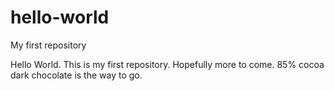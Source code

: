 # hello-world
My first repository

Hello World. This is my first repository. Hopefully more to come. 85% cocoa dark chocolate is the way to go.
